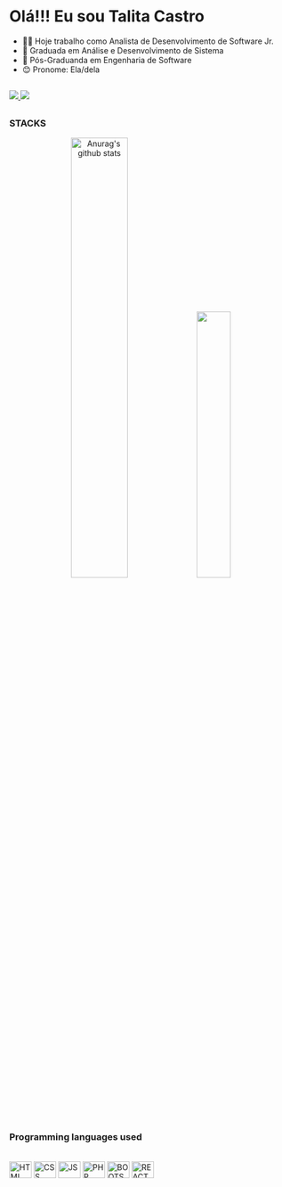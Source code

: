 

# Olá!!! Eu sou Talita Castro

- 👩‍💻 Hoje trabalho como Analista de Desenvolvimento de Software Jr.
- 📖 Graduada em Análise e Desenvolvimento de Sistema
- 📖 Pós-Graduanda em Engenharia de Software
- 😊 Pronome: Ela/dela

##

<div>
    <a target='_blank' href="https://www.linkedin.com/in/talitacastrofreitas/">
        <img src="https://img.shields.io/badge/LinkedIn-0077B5?style=for-the-badge&logo=linkedin&logoColor=white"/>
    </a>
        <a target='_blank' href="mailto:talitacastrofreitas@gmail.com">
        <img src="https://img.shields.io/badge/Gmail-D14836?style=for-the-badge&logo=gmail&logoColor=white"/>
    </a>

</div>

##

### STACKS

<div align="center">
<a href="https://github.com/anuraghazra/github-readme-stats">
<img width="45%" src="https://github-readme-stats.vercel.app/api?username=talitacastrofreitas&show_icons=true&include_all_commits=true&theme=dark&hide_border=true" alt="Anurag's github stats" /></a>

<a href="https://github.com/anuraghazra/github-readme-stats">
<img width="35%" src="https://github-readme-stats.vercel.app/api/top-langs/?username=talitacastrofreitas&layout=compact&theme=dark&hide_border=true" /></a> 
</div>

##

### Programming languages used

<div style="display: inline_block"><br>
  <img align="center" alt="HTML" height="30" width="40" src="https://cdn.jsdelivr.net/gh/devicons/devicon/icons/html5/html5-original.svg">
  <img align="center" alt="CSS" height="30" width="40" src="https://cdn.jsdelivr.net/gh/devicons/devicon/icons/css3/css3-original.svg">
  <img align="center" alt="JS" height="30" width="40" src="https://cdn.jsdelivr.net/gh/devicons/devicon/icons/javascript/javascript-original.svg">
  <img align="center" alt="PHP" height="30" width="40" src="https://cdn.jsdelivr.net/gh/devicons/devicon/icons/php/php-original.svg">
  <img align="center" alt="BOOTSTRAP" height="30" width="40" src="https://cdn.jsdelivr.net/gh/devicons/devicon/icons/bootstrap/bootstrap-original.svg">
  <img align="center" alt="REACT" height="30" width="40" src="https://cdn.jsdelivr.net/gh/devicons/devicon/icons/react/react-original.svg">
</div>
